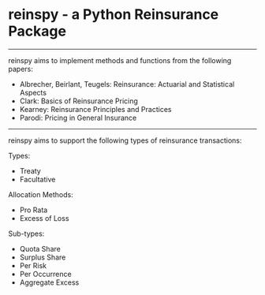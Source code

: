 # reinspy - a Python Reinsurance Package

---

reinspy aims to implement methods and functions from the following papers:

- Albrecher, Beirlant, Teugels: Reinsurance: Actuarial and Statistical Aspects
- Clark: Basics of Reinsurance Pricing 
- Kearney: Reinsurance Principles and Practices
- Parodi: Pricing in General Insurance

---

reinspy aims to support the following types of reinsurance transactions:

Types:
- Treaty
- Facultative

Allocation Methods:
- Pro Rata
- Excess of Loss

Sub-types:
- Quota Share
- Surplus Share
- Per Risk
- Per Occurrence
- Aggregate Excess

